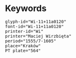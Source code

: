 # Keywords
<pre>
glyph-id="Wi-11+11a0120"
font-id="Wi-11+11a0120"
printer-id="Wi"
printer="Maciej Wirzbięta"
period="1555/7-1605"
place="Kraków"
PT plate="564"
</pre>
